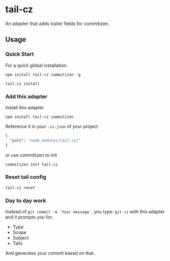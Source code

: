 # tail-cz

An adapter that adds trailer fields for commitizen.

## Usage

### Quick Start

For a quick global installation.

```
npm install tail-cz commitizen -g

tail-cz install
```

### Add this adapter

Install this adapter

```
npm install tail-cz commitizen
```

Reference it in your `.cz.json` of your project

```json
{
  "path": "node_modules/tail-cz/"
}
```

or use commitizen to init
```
commitizen init tail-cz
```

### Reset tail config

```
tail-cz reset
```

### Day to day work

Instead of `git commit -m 'Your message'`, you type: `git cz` with this adapter and it prompts you for:

- Type
- Scope
- Subject
- Tails

And generates your commit based on that.

